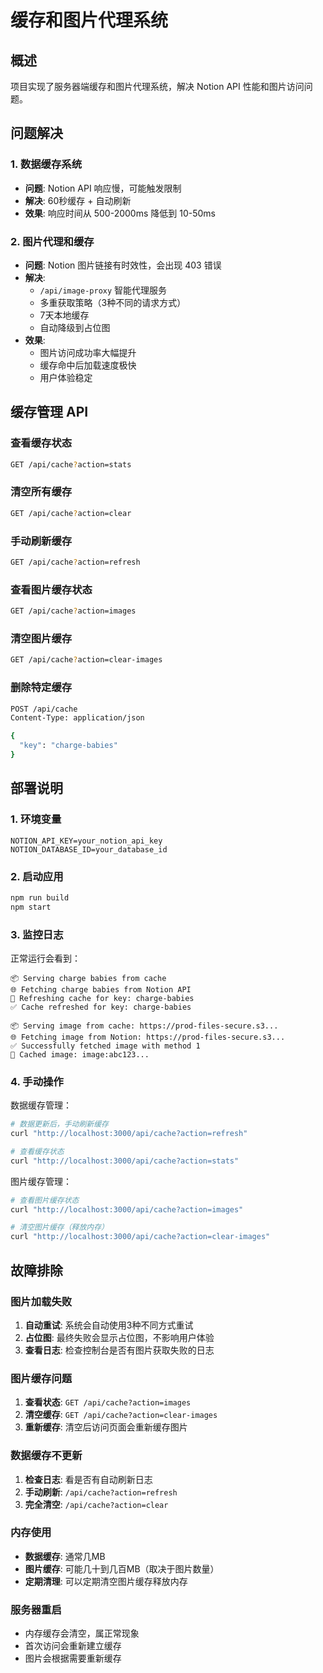 # 缓存和图片代理系统

## 概述

项目实现了服务器端缓存和图片代理系统，解决 Notion API 性能和图片访问问题。

## 问题解决

### 1. 数据缓存系统
- **问题**: Notion API 响应慢，可能触发限制
- **解决**: 60秒缓存 + 自动刷新
- **效果**: 响应时间从 500-2000ms 降低到 10-50ms

### 2. 图片代理和缓存
- **问题**: Notion 图片链接有时效性，会出现 403 错误
- **解决**: 
  - `/api/image-proxy` 智能代理服务
  - 多重获取策略（3种不同的请求方式）
  - 7天本地缓存
  - 自动降级到占位图
- **效果**: 
  - 图片访问成功率大幅提升
  - 缓存命中后加载速度极快
  - 用户体验稳定

## 缓存管理 API

### 查看缓存状态
```bash
GET /api/cache?action=stats
```

### 清空所有缓存
```bash
GET /api/cache?action=clear
```

### 手动刷新缓存
```bash
GET /api/cache?action=refresh
```

### 查看图片缓存状态
```bash
GET /api/cache?action=images
```

### 清空图片缓存
```bash
GET /api/cache?action=clear-images
```

### 删除特定缓存
```bash
POST /api/cache
Content-Type: application/json

{
  "key": "charge-babies"
}
```

## 部署说明

### 1. 环境变量
```env
NOTION_API_KEY=your_notion_api_key
NOTION_DATABASE_ID=your_database_id
```

### 2. 启动应用
```bash
npm run build
npm start
```

### 3. 监控日志
正常运行会看到：
```
📦 Serving charge babies from cache
🌐 Fetching charge babies from Notion API  
🔄 Refreshing cache for key: charge-babies
✅ Cache refreshed for key: charge-babies

📦 Serving image from cache: https://prod-files-secure.s3...
🌐 Fetching image from Notion: https://prod-files-secure.s3...
✅ Successfully fetched image with method 1
📸 Cached image: image:abc123...
```

### 4. 手动操作
数据缓存管理：
```bash
# 数据更新后，手动刷新缓存
curl "http://localhost:3000/api/cache?action=refresh"

# 查看缓存状态
curl "http://localhost:3000/api/cache?action=stats"
```

图片缓存管理：
```bash
# 查看图片缓存状态
curl "http://localhost:3000/api/cache?action=images"

# 清空图片缓存（释放内存）
curl "http://localhost:3000/api/cache?action=clear-images"
```

## 故障排除

### 图片加载失败
1. **自动重试**: 系统会自动使用3种不同方式重试
2. **占位图**: 最终失败会显示占位图，不影响用户体验
3. **查看日志**: 检查控制台是否有图片获取失败的日志

### 图片缓存问题
1. **查看状态**: `GET /api/cache?action=images`
2. **清空缓存**: `GET /api/cache?action=clear-images`
3. **重新缓存**: 清空后访问页面会重新缓存图片

### 数据缓存不更新
1. **检查日志**: 看是否有自动刷新日志
2. **手动刷新**: `/api/cache?action=refresh`
3. **完全清空**: `/api/cache?action=clear`

### 内存使用
- **数据缓存**: 通常几MB
- **图片缓存**: 可能几十到几百MB（取决于图片数量）
- **定期清理**: 可以定期清空图片缓存释放内存

### 服务器重启
- 内存缓存会清空，属正常现象
- 首次访问会重新建立缓存
- 图片会根据需要重新缓存